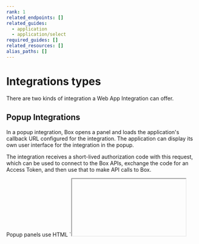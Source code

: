 ```yaml
---
rank: 1
related_endpoints: []
related_guides:
  - application
  - application/select
required_guides: []
related_resources: []
alias_paths: []
---
```


# Integrations types

There are two kinds of integration a Web App Integration can offer.

## Popup Integrations

In a popup integration, Box opens a panel and loads the application's callback
URL configured for the integration. The application can display its own user
interface for the integration in the popup.

The integration receives a short-lived authorization code with this request,
which can be used to connect to the Box APIs, exchange the code for an Access
Token, and then use that to make API calls to Box.

<Message warning>
  Popup panels use HTML `<iframe>` tags to display the embedded content. To
  protect the security of Box's content, callback URLs should use SSL, and the
  response from the callback URL should include an `X-Frame-Options` header set
  to a random string value.
</Message>

## Server-side Integration

In a server integration, accepting the confirmation prompt sends a request to
the final callback URL of the application without providing any extra UI to the
user.

The integration receives a short-lived authorization code with this request,
which can be used to connect to the Box APIs, exchange the code for an Access
Token, and then use that to make API calls to Box.

